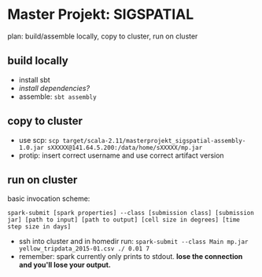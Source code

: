 # Master Projekt: SIGSPATIAL

plan: build/assemble locally, copy to cluster, run on cluster

## build locally

* install sbt
* _install dependencies?_
* assemble: `sbt assembly`

## copy to cluster

* use scp: `scp target/scala-2.11/masterprojekt_sigspatial-assembly-1.0.jar sXXXXX@141.64.5.200:/data/home/sXXXXX/mp.jar`
* protip: insert correct username and use correct artifact version

## run on cluster

basic invocation scheme:

    spark-submit [spark properties] --class [submission class] [submission jar] [path to input] [path to output] [cell size in degrees] [time step size in days]

* ssh into cluster and in homedir run: `spark-submit --class Main mp.jar yellow_tripdata_2015-01.csv ./ 0.01 7`
* remember: spark currently only prints to stdout. **lose the connection and you'll lose your output.**
